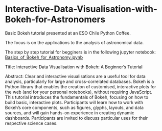 # Interactive-Data-Visualisation-with-Bokeh-for-Astronomers
Basic Bokeh tutorial presented at an ESO Chile Python Coffee. 

The focus is on the applications to the analysis of astronomical data.

The step by step tutorial for begginers is in the following jupyter notebook: [Basics_of_Bokeh_for_Astronomy.ipynb](Basics_of_Bokeh_for_Astronomy.ipynb)

Title: 
Interactive Data Visualisation with Bokeh: A Beginner’s Tutorial
 
Abstract:
Clear and interactive visualisations are a useful tool for data analysis, particularly for large and cross-correlated databases. Bokeh is a Python library that enables the creation of customised, interactive plots for the web (and for your personal notebooks), without requiring JavaScript. This tutorial introduces the fundamentals of Bokeh, focusing on how to build basic, interactive plots. Participants will learn how to work with Bokeh’s core components, such as figures, glyphs, layouts, and data sources, and will gain hands-on experience in creating dynamic dashboards. Participants are invited to discuss particular uses for their respective science cases.

